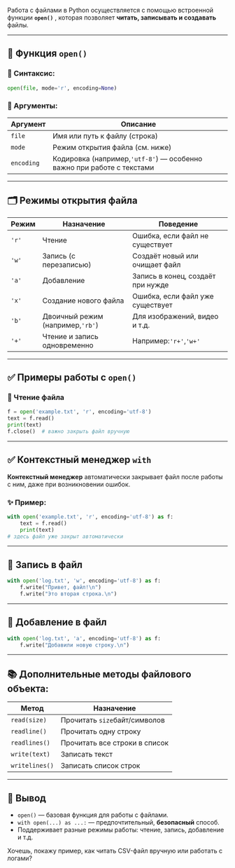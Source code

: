 
Работа с файлами в Python осуществляется с помощью встроенной функции  **`open()`** , которая позволяет **читать, записывать и создавать** файлы.

---

## 📘 Функция `open()`

### 📖 Синтаксис:

```python
open(file, mode='r', encoding=None)
```

### 🔧 Аргументы:

| Аргумент | Описание                                                                                                         |
| ---------------- | ------------------------------------------------------------------------------------------------------------------------ |
| `file`         | Имя или путь к файлу (строка)                                                                      |
| `mode`         | Режим открытия файла (см. ниже)                                                                  |
| `encoding`     | Кодировка (например,`'utf-8'`) — особенно важно при работе с текстами |

---

## 🗂 Режимы открытия файла

| Режим | Назначение                                    | Поведение                                           |
| ---------- | ------------------------------------------------------- | ------------------------------------------------------------ |
| `'r'`    | Чтение                                            | Ошибка, если файл не существует    |
| `'w'`    | Запись (с перезаписью)                | Создаёт новый или очищает файл     |
| `'a'`    | Добавление                                    | Запись в конец, создаёт при нужде |
| `'x'`    | Создание нового файла                | Ошибка, если файл уже существует  |
| `'b'`    | Двоичный режим (например,`'rb'`) | Для изображений, видео и т.д.          |
| `'+'`    | Чтение и запись одновременно   | Например:`'r+'`,`'w+'`                           |

---

## ✅ Примеры работы с `open()`

### 📄 Чтение файла

```python
f = open('example.txt', 'r', encoding='utf-8')
text = f.read()
print(text)
f.close()  # важно закрыть файл вручную
```

---

## ✅ Контекстный менеджер `with`

**Контекстный менеджер** автоматически закрывает файл после работы с ним, даже при возникновении ошибок.

### ✨ Пример:

```python
with open('example.txt', 'r', encoding='utf-8') as f:
    text = f.read()
    print(text)
# здесь файл уже закрыт автоматически
```

---

## 📝 Запись в файл

```python
with open('log.txt', 'w', encoding='utf-8') as f:
    f.write("Привет, файл!\n")
    f.write("Это вторая строка.\n")
```

---

## 📌 Добавление в файл

```python
with open('log.txt', 'a', encoding='utf-8') as f:
    f.write("Добавили новую строку.\n")
```

---

## 📚 Дополнительные методы файлового объекта:

| Метод       | Назначение                                   |
| ---------------- | ------------------------------------------------------ |
| `read(size)`   | Прочитать `size`байт/символов   |
| `readline()`   | Прочитать одну строку               |
| `readlines()`  | Прочитать все строки в список |
| `write(text)`  | Записать текст                            |
| `writelines()` | Записать список строк               |

---

## 🧠 Вывод

* `open()` — базовая функция для работы с файлами.
* `with open(...) as ...:` — предпочтительный, **безопасный** способ.
* Поддерживает разные режимы работы: чтение, запись, добавление и т.д.

Хочешь, покажу пример, как читать CSV-файл вручную или работать с логами?
